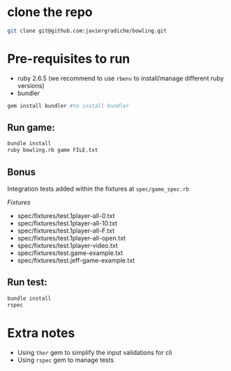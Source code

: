 

# clone the repo
```bash
git clone git@github.com:javiergradiche/bowling.git  
```

# Pre-requisites to run
* ruby 2.6.5 (we recommend to use `rbenv` to install/manage different ruby versions)
* bundler
```bash
gem install bundler #to install bundler
```

## Run game:  
```bash
bundle install
ruby bowling.rb game FILE.txt
```

## Bonus
Integration tests added within the fixtures at 
`spec/game_spec.rb`

*Fixtures*

* spec/fixtures/test.1player-all-0.txt
* spec/fixtures/test.1player-all-10.txt
* spec/fixtures/test.1player-all-F.txt
* spec/fixtures/test.1player-all-open.txt
* spec/fixtures/test.1player-video.txt
* spec/fixtures/test.game-example.txt
* spec/fixtures/test.jeff-game-example.txt

## Run test:
```bash
bundle install
rspec
```

# Extra notes
* Using `thor` gem to simplify the input validations for cli
* Using `rspec` gem to manage tests